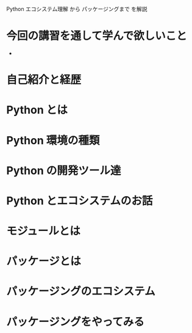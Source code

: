 Python エコシステム理解 から パッケージングまで を解説

# 今回の講習を通して学んで欲しいこと
- 

# 自己紹介と経歴

# Python とは

# Python 環境の種類

# Python の開発ツール達

# Python とエコシステムのお話

# モジュールとは

# パッケージとは

# パッケージングのエコシステム

# パッケージングをやってみる
